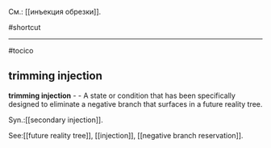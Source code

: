 См.: [[инъекция обрезки]].

#shortcut




<hr/>

#tocico

## trimming injection

<b>trimming injection</b> - - A state or condition that has been specifically designed to eliminate a negative branch that surfaces in a future reality tree.


Syn.:[[secondary injection]].



See:[[future reality tree]], [[injection]], [[negative branch reservation]].
